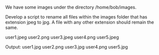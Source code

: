 We have some images under the directory /home/bob/images. 

Develop a script  to rename all files within the images folder that has extension jpeg to jpg. A file with any other extension should remain the same.

user1.jpeg user2.png user3.jpeg user4.png user5.jpeg

Output:
user1.jpg user2.png user3.jpg user4.png user5.jpg
